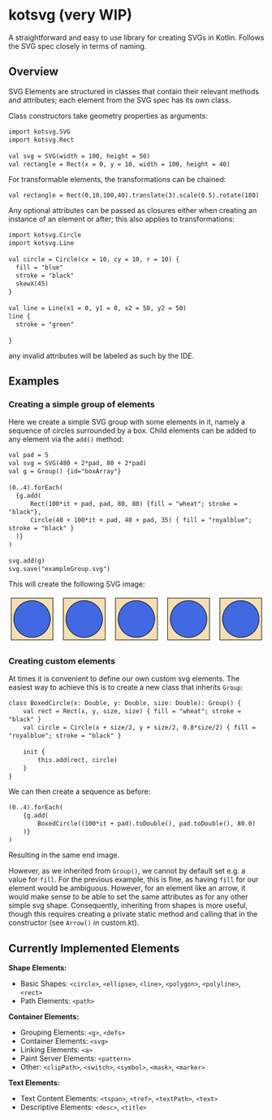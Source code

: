 # kotsvg (very WIP)
A straightforward and easy to use library for creating SVGs in Kotlin. Follows the SVG spec closely in terms of naming.

## Overview

SVG Elements are structured in classes that contain their relevant methods and attributes; each element from the SVG spec has its own class.

Class constructors take geometry properties as arguments:
```
import kotsvg.SVG
import kotsvg.Rect

val svg = SVG(width = 100, height = 50)
val rectangle = Rect(x = 0, y = 10, width = 100, height = 40)
```

For transformable elements, the transformations can be chained:
```
val rectangle = Rect(0,10,100,40).translate(3).scale(0.5).rotate(180)
```
Any optional attributes can be passed as closures either when creating an instance of an element or after; this also applies to transformations:

```
import kotsvg.Circle
import kotsvg.Line

val circle = Circle(cx = 10, cy = 10, r = 10) {
  fill = "blue"
  stroke = "black"
  skewX(45)
}

val line = Line(x1 = 0, y1 = 0, x2 = 50, y2 = 50)
line {
  stroke = "green"

}
```

any invalid attributes will be labeled as such by the IDE.

## Examples

### Creating a simple group of elements

Here we create a simple SVG group with some elements in it, namely a sequence of circles surrounded by a box.  Child elements can be added to any element via the `add()` method:

```
val pad = 5
val svg = SVG(480 + 2*pad, 80 + 2*pad)
val g = Group() {id="boxArray"}

(0..4).forEach(
  {g.add(
      Rect(100*it + pad, pad, 80, 80) {fill = "wheat"; stroke = "black"},
      Circle(40 + 100*it + pad, 40 + pad, 35) { fill = "royalblue"; stroke = "black" }
  )}
)

svg.add(g)
svg.save("exampleGroup.svg")
```

This will create the following SVG image:

![](docs/exampleGroup.svg)

### Creating custom elements

At times it is convenient to define our own custom svg elements. The easiest way to achieve this is to create a new class that inherits `Group`:

```
class BoxedCircle(x: Double, y: Double, size: Double): Group() {
    val rect = Rect(x, y, size, size) { fill = "wheat"; stroke = "black" }
    val circle = Circle(x + size/2, y + size/2, 0.8*size/2) { fill = "royalblue"; stroke = "black" }

    init {
        this.add(rect, circle)
    }
}
```

We can then create a sequence as before:

```
(0..4).forEach(
    {g.add(
        BoxedCircle((100*it + pad).toDouble(), pad.toDouble(), 80.0)
    )}
)
```

Resulting in the same end image.

However, as we inherited from `Group()`, we cannot by default set e.g. a value for `fill`. For the previous example, this is fine, as having `fill` for our element would be ambiguous. However, for an element like an arrow, it would make sense to be able to set the same attributes as for any other simple svg shape. Consequently, inheriting from shapes is more useful, though this requires creating a private static method and calling that in the constructor (see `Arrow()` in custom.kt).


## Currently Implemented Elements

**Shape Elements:**
- Basic Shapes: `<circle>`, `<ellipse>`, `<line>`, `<polygon>`, `<polyline>`, `<rect>`
- Path Elements: `<path>`

**Container Elements:**
- Grouping Elements: `<g>`, `<defs>`
- Container Elements: `<svg>`
- Linking Elements: `<a>`
- Paint Server Elements: `<pattern>`
- Other: `<clipPath>`, `<switch>`, `<symbol>`, `<mask>`, `<marker>`

**Text Elements:**
- Text Content Elements: `<tspan>`, `<tref>`, `<textPath>`, `<text>`
- Descriptive Elements: `<desc>`, `<title>`
